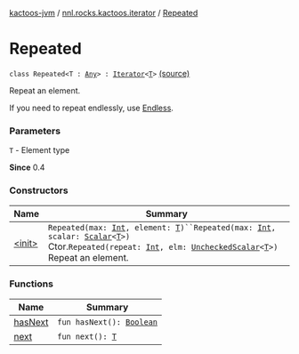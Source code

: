 [kactoos-jvm](../../index.md) / [nnl.rocks.kactoos.iterator](../index.md) / [Repeated](./index.md)

# Repeated

`class Repeated<T : `[`Any`](https://kotlinlang.org/api/latest/jvm/stdlib/kotlin/-any/index.html)`> : `[`Iterator`](https://kotlinlang.org/api/latest/jvm/stdlib/kotlin.collections/-iterator/index.html)`<`[`T`](index.md#T)`>` [(source)](https://github.com/neonailol/kactoos/blob/master/kactoos-jvm/src/main/kotlin/nnl/rocks/kactoos/iterator/Repeated.kt#L19)

Repeat an element.

If you need to repeat endlessly, use [Endless](../-endless/index.md).

### Parameters

`T` - Element type

**Since**
0.4

### Constructors

| Name | Summary |
|---|---|
| [&lt;init&gt;](-init-.md) | `Repeated(max: `[`Int`](https://kotlinlang.org/api/latest/jvm/stdlib/kotlin/-int/index.html)`, element: `[`T`](index.md#T)`)``Repeated(max: `[`Int`](https://kotlinlang.org/api/latest/jvm/stdlib/kotlin/-int/index.html)`, scalar: `[`Scalar`](../../nnl.rocks.kactoos/-scalar/index.md)`<`[`T`](index.md#T)`>)`<br>Ctor.`Repeated(repeat: `[`Int`](https://kotlinlang.org/api/latest/jvm/stdlib/kotlin/-int/index.html)`, elm: `[`UncheckedScalar`](../../nnl.rocks.kactoos.scalar/-unchecked-scalar/index.md)`<`[`T`](index.md#T)`>)`<br>Repeat an element. |

### Functions

| Name | Summary |
|---|---|
| [hasNext](has-next.md) | `fun hasNext(): `[`Boolean`](https://kotlinlang.org/api/latest/jvm/stdlib/kotlin/-boolean/index.html) |
| [next](next.md) | `fun next(): `[`T`](index.md#T) |
